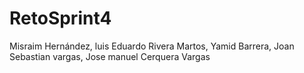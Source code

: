 # RetoSprint4
Misraim Hernández, luis Eduardo Rivera Martos, Yamid Barrera, Joan Sebastian vargas, Jose manuel Cerquera Vargas
